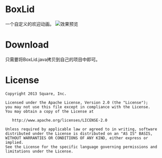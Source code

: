 BoxLid
======
一个自定义的欢迎动画。
![效果预览](https://github.com/nextdever/BoxLid/tree/master/screenshots/boxlid.gif)

Download
========
只需要将BoxLid.java拷贝到自己的项目中即可。

License
=======

    Copyright 2013 Square, Inc.

    Licensed under the Apache License, Version 2.0 (the "License");
    you may not use this file except in compliance with the License.
    You may obtain a copy of the License at

       http://www.apache.org/licenses/LICENSE-2.0

    Unless required by applicable law or agreed to in writing, software
    distributed under the License is distributed on an "AS IS" BASIS,
    WITHOUT WARRANTIES OR CONDITIONS OF ANY KIND, either express or implied.
    See the License for the specific language governing permissions and
    limitations under the License.